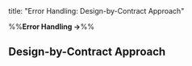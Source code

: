 <frontmatter>
title: "Error Handling: Design-by-Contract Approach"
</frontmatter>

<link rel="stylesheet" href="{{baseUrl}}/css/textbook.css">

<div class="website-content">

%%**Error Handling →**%%

## Design-by-Contract Approach

<div id="main">

<include src="what/embed.md" />

</div>

</div>

